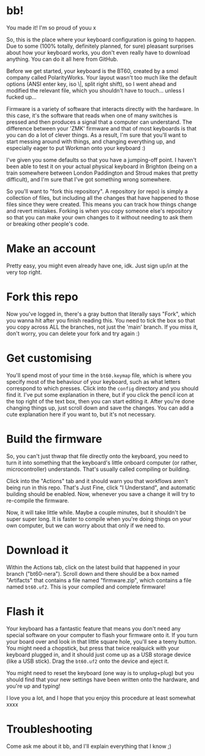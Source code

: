 # bb!
You made it! I'm so proud of youu x

So, this is the place where your keyboard configuration is going to happen. Due to some (100% totally, definitely planned, for sure) pleasant surprises about how your keyboard works, you don't even really have to download anything. You can do it all here from GitHub.

Before we get started, your keyboard is the BT60, created by a smol company called PolarityWorks. Your layout wasn't too much like the default options (ANSI enter key, iso \\|, split right shift), so I went ahead and modified the relevant file, which you shouldn't have to touch... unless I fucked up...

Firmware is a variety of software that interacts directly with the hardware. In this case, it's the software that reads when one of many switches is pressed and then produces a signal that a computer can understand. The difference between your 'ZMK' firmware and that of most keyboards is that you can do a lot of clever things. As a result, I'm sure that you'll want to start messing around with things, and changing everything up, and especially eager to put Workman onto your keyboard :)

I've given you some defaults so that you have a jumping-off point. I haven't been able to test it on your actual physical keyboard in Brighton (being on a train somewhere between London Paddington and Stroud makes that pretty difficult), and I'm sure that I've got something wrong somewhere.

So you'll want to "fork this repository". A repository (or repo) is simply a collection of files, but including all the changes that have happened to those files since they were created. This means you can track how things change and revert mistakes. Forking is when you copy someone else's repository so that you can make your own changes to it without needing to ask them or breaking other people's code.

# Make an account

Pretty easy, you might even already have one, idk. Just sign up/in at the very top right.

# Fork this repo

Now you've logged in, there's a gray button that literally says "Fork", which you wanna hit after you finish reading this. You need to tick the box so that you copy across ALL the branches, not just the 'main' branch. If you miss it, don't worry, you can delete your fork and try again :)

# Get customising

You'll spend most of your time in the `bt60.keymap` file, which is where you specify most of the behaviour of your keyboard, such as what letters correspond to which presses. Click into the `config` directory and you should find it. I've put some explanation in there, but if you click the pencil icon at the top right of the text box, then you can start editing it. After you're done changing things up, just scroll down and save the changes. You can add a cute explanation here if you want to, but it's not necessary.

# Build the firmware

So, you can't just thwap that file directly onto the keyboard, you need to turn it into something that the keyboard's little onboard computer (or rather, microcontroller) understands. That's usually called compiling or building.

Click into the "Actions" tab and it should warn you that workflows aren't being run in this repo. That's Just Fine, click "I Understand", and automatic building should be enabled. Now, whenever you save a change it will try to re-compile the firmware.

Now, it will take little while. Maybe a couple minutes, but it shouldn't be super super long. It is faster to compile when you're doing things on your own computer, but we can worry about that only if we need to.

# Download it

Within the Actions tab, click on the latest build that happened in your branch ("bt60-nera"). Scroll down and there should be a box named "Artifacts" that contains a file named "firmware.zip", which contains a file named `bt60.uf2`. This is your compiled and complete firmware!

# Flash it

Your keyboard has a fantastic feature that means you don't need any special software on your computer to flash your firmware onto it. If you turn your board over and look in that little square hole, you'll see a teeny button. You might need a chopstick, but press that twice realquick with your keyboard plugged in, and it should just come up as a USB storage device (like a USB stick). Drag the `bt60.uf2` onto the device and eject it.

You might need to reset the keyboard (one way is to unplug+plug) but you should find that your new settings have been written onto the hardware, and you're up and typing!

I love you a lot, and I hope that you enjoy this procedure at least somewhat xxxx

# Troubleshooting

Come ask me about it bb, and I'll explain everything that I know ;)
